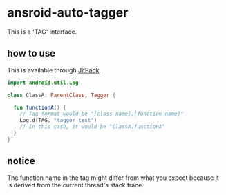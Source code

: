 # ansroid-auto-tagger
This is a 'TAG' interface.

## how to use
This is available through   [JitPack](https://jitpack.io/#Dirtfy/ansroid-auto-tagger).

```kotlin
import android.util.Log

class ClassA: ParentClass, Tagger {

  fun functionA() {
    // Tag format would be "[class name].[function name]"
    Log.d(TAG, "tagger test")
    // In this case, it would be "ClassA.functionA"
  }
}
```

## notice
The function name in the tag might differ from what you expect because it is derived from the current thread's stack trace.
